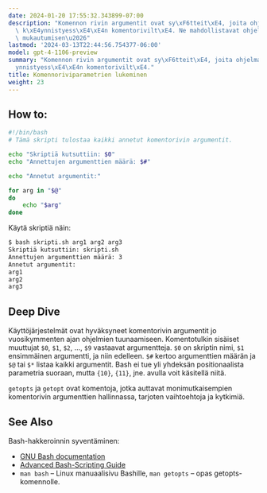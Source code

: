 ```yaml
---
date: 2024-01-20 17:55:32.343899-07:00
description: "Komennon rivin argumentit ovat sy\xF6tteit\xE4, joita ohjelmat saavat\
  \ k\xE4ynnistyess\xE4\xE4n komentorivilt\xE4. Ne mahdollistavat ohjelmalle eri tilanteisiin\
  \ mukautumisen\u2026"
lastmod: '2024-03-13T22:44:56.754377-06:00'
model: gpt-4-1106-preview
summary: "Komennon rivin argumentit ovat sy\xF6tteit\xE4, joita ohjelmat saavat k\xE4\
  ynnistyess\xE4\xE4n komentorivilt\xE4."
title: Komennoriviparametrien lukeminen
weight: 23
---
```


## How to:
```Bash
#!/bin/bash
# Tämä skripti tulostaa kaikki annetut komentorivin argumentit.

echo "Skriptiä kutsuttiin: $0"
echo "Annettujen argumenttien määrä: $#"

echo "Annetut argumentit:"

for arg in "$@"
do
    echo "$arg"
done
```

Käytä skriptiä näin:
```Bash
$ bash skripti.sh arg1 arg2 arg3
Skriptiä kutsuttiin: skripti.sh
Annettujen argumenttien määrä: 3
Annetut argumentit:
arg1
arg2
arg3
```

## Deep Dive
Käyttöjärjestelmät ovat hyväksyneet komentorivin argumentit jo vuosikymmenten ajan ohjelmien tuunaamiseen. Komentotulkin sisäiset muuttujat `$0`, `$1`, `$2`, ..., `$9` vastaavat argumentteja. `$0` on skriptin nimi, `$1` ensimmäinen argumentti, ja niin edelleen. `$#` kertoo argumenttien määrän ja `$@` tai `$*` listaa kaikki argumentit. Bash ei tue yli yhdeksän positionaalista parametria suoraan, mutta `{10}`, `{11}`, jne. avulla voit käsitellä niitä.

`getopts` ja `getopt` ovat komentoja, jotka auttavat monimutkaisempien komentorivin argumenttien hallinnassa, tarjoten vaihtoehtoja ja kytkimiä.

## See Also
Bash-hakkeroinnin syventäminen:
- [GNU Bash documentation](https://www.gnu.org/software/bash/manual/)
- [Advanced Bash-Scripting Guide](https://www.tldp.org/LDP/abs/html/)
- `man bash` – Linux manuaalisivu Bashille, `man getopts` – opas getopts-komennolle.
